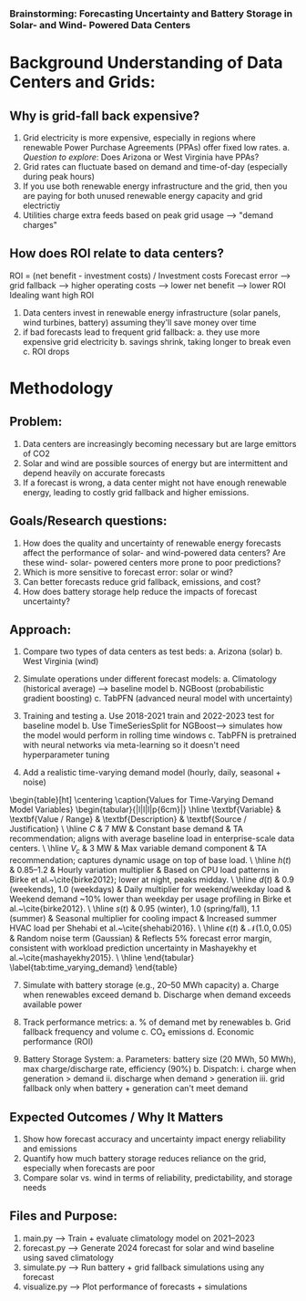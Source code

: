 
### Brainstorming: Forecasting Uncertainty and Battery Storage in Solar- and Wind- Powered Data Centers

# Background Understanding of Data Centers and Grids:
## Why is grid-fall back expensive?
1. Grid electricity is more expensive, especially in regions where renewable Power Purchase Agreements (PPAs) offer fixed low rates.
a. *Question to explore*: Does Arizona or West Virginia have PPAs?
2. Grid rates can fluctuate based on demand and time-of-day (especially during peak hours)
3. If you use both renewable energy infrastructure and the grid, then you are paying for both unused renewable energy capacity and grid electrictiy
4. Utilities charge extra feeds based on peak grid usage --> "demand charges"

## How does ROI relate to data centers?
ROI = (net benefit - investment costs) / Investment costs
Forecast error --> grid fallback --> higher operating costs --> lower net benefit --> lower ROI 
Idealing want high ROI

1. Data centers invest in renewable energy infrastructure (solar panels, wind turbines, battery) assuming they'll save money over time
2. if bad forecasts lead to frequent grid fallback:
   a. they use more expensive grid electricity
   b. savings shrink, taking longer to break even
   c. ROI drops

# Methodology
## Problem:
1. Data centers are increasingly becoming necessary but are large emittors of CO2
2. Solar and wind are possible sources of energy but are intermittent and depend heavily on accurate forecasts
3. If a forecast is wrong, a data center might not have enough renewable energy, leading to costly grid fallback and higher emissions.

## Goals/Research questions:
1. How does the quality and uncertainty of renewable energy forecasts affect the performance of solar- and wind-powered data centers? Are these wind- solar- powered centers more prone to poor predictions?
2. Which is more sensitive to forecast error: solar or wind?
3. Can better forecasts reduce grid fallback, emissions, and cost?
4. How does battery storage help reduce the impacts of forecast uncertainty?

## Approach:
1. Compare two types of data centers as test beds:
  a. Arizona (solar)
  b. West Virginia (wind)

2. Simulate operations under different forecast models:
  a. Climatology (historical average) --> baseline model
  b. NGBoost (probabilistic gradient boosting)
  c. TabPFN (advanced neural model with uncertainty)

3. Training and testing
  a. Use 2018-2021 train and 2022-2023 test for baseline model
  b. Use TimeSeriesSplit for NGBoost--> simulates how the model would perform in rolling time windows
  c. TabPFN is pretrained with neural networks via meta-learning so it doesn't need hyperparameter tuning

5. Add a realistic time-varying demand model (hourly, daily, seasonal + noise)

\begin{table}[ht]
\centering
\caption{Values for Time-Varying Demand Model Variables}
\begin{tabular}{|l|l|l|p{6cm}|}
\hline
\textbf{Variable} & \textbf{Value / Range} & \textbf{Description} & \textbf{Source / Justification} \\
\hline
$C$ & 7 MW & Constant base demand & TA recommendation; aligns with average baseline load in enterprise-scale data centers. \\
\hline
$V_c$ & 3 MW & Max variable demand component & TA recommendation; captures dynamic usage on top of base load. \\
\hline
$h(t)$ & 0.85–1.2 & Hourly variation multiplier & Based on CPU load patterns in Birke et al.~\cite{birke2012}; lower at night, peaks midday. \\
\hline
$d(t)$ & 0.9 (weekends), 1.0 (weekdays) & Daily multiplier for weekend/weekday load & Weekend demand ~10\% lower than weekday per usage profiling in Birke et al.~\cite{birke2012}. \\
\hline
$s(t)$ & 0.95 (winter), 1.0 (spring/fall), 1.1 (summer) & Seasonal multiplier for cooling impact & Increased summer HVAC load per Shehabi et al.~\cite{shehabi2016}. \\
\hline
$\epsilon(t)$ & $\mathcal{N}(1.0, 0.05)$ & Random noise term (Gaussian) & Reflects 5\% forecast error margin, consistent with workload prediction uncertainty in Mashayekhy et al.~\cite{mashayekhy2015}. \\
\hline
\end{tabular}
\label{tab:time_varying_demand}
\end{table}


7. Simulate with battery storage (e.g., 20–50 MWh capacity)
  a. Charge when renewables exceed demand
  b. Discharge when demand exceeds available power

8. Track performance metrics:
  a. % of demand met by renewables
  b. Grid fallback frequency and volume
  c. CO₂ emissions
  d. Economic performance (ROI)

9. Battery Storage System:
   a. Parameters: battery size (20 MWh, 50 MWh), max charge/discharge rate, efficiency (90%)
   b. Dispatch:
      i. charge when generation > demand
      ii. discharge when demand > generation
      iii. grid fallback only when battery + generation can't meet demand


## Expected Outcomes / Why It Matters
1. Show how forecast accuracy and uncertainty impact energy reliability and emissions
2. Quantify how much battery storage reduces reliance on the grid, especially when forecasts are poor
3. Compare solar vs. wind in terms of reliability, predictability, and storage needs

## Files and Purpose:
1. main.py --> Train + evaluate climatology model on 2021–2023
2. forecast.py -->	Generate 2024 forecast for solar and wind baseline using saved climatology
3. simulate.py -->	Run battery + grid fallback simulations using any forecast
4. visualize.py -->	Plot performance of forecasts + simulations
